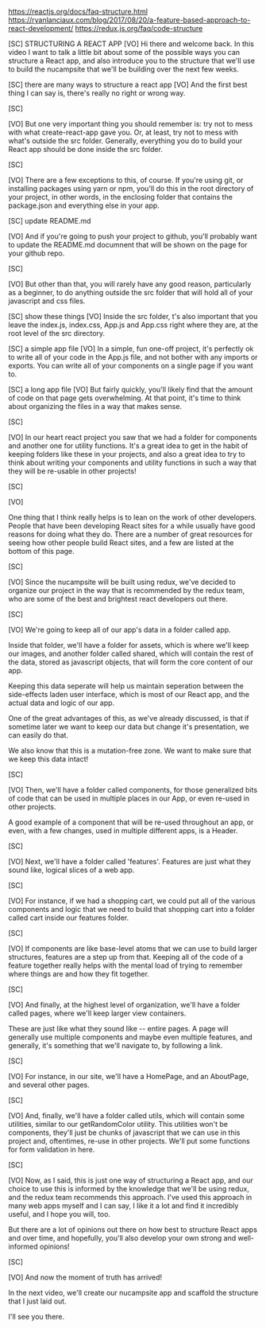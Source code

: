 https://reactjs.org/docs/faq-structure.html
https://ryanlanciaux.com/blog/2017/08/20/a-feature-based-approach-to-react-development/
https://redux.js.org/faq/code-structure

[SC]
STRUCTURING A REACT APP
[VO]
Hi there and welcome back. In this video I want to talk a little bit about some of the possible ways you can structure a React app, and also introduce you to the structure that we'll use to build the nucampsite that we'll be building over the next few weeks.

[SC]
there are many ways to structure a react app
[VO]
And the first best thing I can say is, there's really no right or wrong way.

[SC]

[VO]
But one very important thing you should remember is: try not to mess with what create-react-app gave you. Or, at least, try not to mess with what's outside the src folder. Generally, everything you do to build your React app should be done inside the src folder.

[SC]

[VO]
There are a few exceptions to this, of course. If you're using git, or installing packages using yarn or npm, you'll do this in the root directory of your project, in other words, in the enclosing folder that contains the package.json and everything else in your app.

[SC]
update README.md

[VO]
And if you're going to push your project to github, you'll probably want to update the README.md documnent that will be shown on the page for your github repo.

[SC]

[VO]
But other than that, you will rarely have any good reason, particularly as a beginner, to do anything outside the src folder that will hold all of your javascript and css files.

[SC]
show these things
[VO]
Inside the src folder, t's also important that you leave the index.js, index.css, App.js and App.css right where they are, at the root level of the src directory.

[SC]
a simple app file
[VO]
In a simple, fun one-off project, it's perfectly ok to write all of your code in the App.js file, and not bother with any imports or exports. You can write all of your components on a single page if you want to.

[SC]
a long app file
[VO]
But fairly quickly, you'll likely find that the amount of code on that page gets overwhelming. At that point, it's time to think about organizing the files in a way that makes sense.

[SC]

[VO]
In our heart react project you saw that we had a folder for components and another one for utility functions. It's a great idea to get in the habit of keeping folders like these in your projects, and also a great idea to try to think about writing your components and utility functions in such a way that they will be re-usable in other projects!

[SC]

[VO]

One thing that I think really helps is to lean on the work of other developers. People that have been developing React sites for a while usually have good reasons for doing what they do. There are a number of great resources for seeing how other people build React sites, and a few are listed at the bottom of this page.

[SC]

[VO]
Since the nucampsite will be built using redux, we've decided to organize our project in the way that is recommended by the redux team, who are some of the best and brightest react developers out there.

[SC]

[VO]
We're going to keep all of our app's data in a folder called app.

Inside that folder, we'll have a folder for assets, which is where we'll keep our images, and another folder called shared, which will contain the rest of the data, stored as javascript objects, that will form the core content of our app.

Keeping this data seperate will help us maintain seperation between the side-effects laden user interface, which is most of our React app, and the actual data and logic of our app.

One of the great advantages of this, as we've already discussed, is that if sometime later we want to keep our data but change it's presentation, we can easily do that.

We also know that this is a mutation-free zone. We want to make sure that we keep this data intact!

[SC]

[VO]
Then, we'll have a folder called components, for those generalized bits of code that can be used in multiple places in our App, or even re-used in other projects.

A good example of a component that will be re-used throughout an app, or even, with a few changes, used in multiple different apps, is a Header.

[SC]

[VO]
Next, we'll have a folder called 'features'. Features are just what they sound like, logical slices of a web app.

[SC]

[VO]
For instance, if we had a shopping cart, we could put all of the various components and logic that we need to build that shopping cart into a folder called cart inside our features folder.

[SC]

[VO]
If components are like base-level atoms that we can use to build larger structures, features are a step up from that. Keeping all of the code of a feature together really helps with the mental load of trying to remember where things are and how they fit together.

[SC]

[VO]
And finally, at the highest level of organization, we'll have a folder called pages, where we'll keep larger view containers.

These are just like what they sound like -- entire pages. A page will generally use multiple components and maybe even multiple features, and generally, it's something that we'll navigate to, by following a link.

[SC]

[VO]
For instance, in our site, we'll have a HomePage, and an AboutPage, and several other pages.

[SC]

[VO]
And, finally, we'll have a folder called utils, which will contain some utilities, similar to our getRandomColor utility. This utilities won't be components, they'll just be chunks of javascript that we can use in this project and, oftentimes, re-use in other projects. We'll put some functions for form validation in here.

[SC]

[VO]
Now, as I said, this is just one way of structuring a React app, and our choice to use this is informed by the knowledge that we'll be using redux, and the redux team recommends this approach. I've used this approach in many web apps myself and I can say, I like it a lot and find it incredibly useful, and I hope you will, too.

But there are a lot of opinions out there on how best to structure React apps and over time, and hopefully, you'll also develop your own strong and well-informed opinions!

[SC]

[VO]
And now the moment of truth has arrived!

In the next video, we'll create our nucampsite app and scaffold the structure that I just laid out.

I'll see you there.
